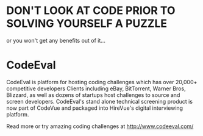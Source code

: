 # DON'T LOOK AT CODE PRIOR TO SOLVING YOURSELF A PUZZLE
or you won't get any benefits out of it...

# CodeEval
CodeEval is platform for hosting coding challenges which has over 20,000+ competitive developers
Clients including eBay, BitTorrent, Warner Bros, Blizzard, as well as dozens of startups host challenges to source and screen developers.
CodeEval's stand alone technical screening product is now part of CodeVue and packaged into HireVue's digital interviewing platform.

Read more or try amazing coding challenges at http://www.codeeval.com/

